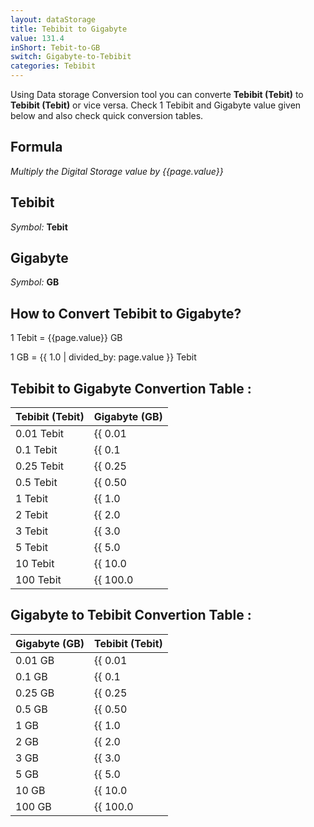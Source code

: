 ```yaml
---
layout: dataStorage
title: Tebibit to Gigabyte
value: 131.4
inShort: Tebit-to-GB
switch: Gigabyte-to-Tebibit
categories: Tebibit
---
```


Using Data storage Conversion tool you can converte **Tebibit (Tebit)** to **Tebibit (Tebit)** or vice versa. Check 1 Tebibit and Gigabyte value given below and also check quick conversion tables.

## Formula
*Multiply the Digital Storage value by {{page.value}}*

## Tebibit
*Symbol:* **Tebit**

## Gigabyte
*Symbol:* **GB**

## How to Convert Tebibit to Gigabyte?

1 Tebit = {{page.value}} GB

1 GB = {{ 1.0 | divided_by: page.value }} Tebit


## Tebibit to Gigabyte Convertion Table :

| Tebibit (Tebit) | Gigabyte (GB) |
| ---- | ---- |
| 0.01 Tebit | {{ 0.01 | times: page.value }} GB |
| 0.1 Tebit | {{ 0.1 | times: page.value }} GB |
| 0.25 Tebit | {{ 0.25 | times: page.value }} GB |
| 0.5 Tebit | {{ 0.50 | times: page.value }} GB |
| 1 Tebit | {{ 1.0 | times: page.value }} GB |
| 2 Tebit | {{ 2.0 | times: page.value }} GB |
| 3 Tebit | {{ 3.0 | times: page.value }} GB |
| 5 Tebit | {{ 5.0 | times: page.value }} GB |
| 10 Tebit | {{ 10.0 | times: page.value }} GB |
| 100 Tebit | {{ 100.0 | times: page.value }} GB |

## Gigabyte to Tebibit Convertion Table :

| Gigabyte (GB) | Tebibit (Tebit) |
| ---- | ---- |
| 0.01 GB | {{ 0.01 | divided_by: page.value }} Tebit |
| 0.1 GB | {{ 0.1 | divided_by: page.value }} Tebit |
| 0.25 GB | {{ 0.25 | divided_by: page.value }} Tebit |
| 0.5 GB | {{ 0.50 | divided_by: page.value }} Tebit |
| 1 GB | {{ 1.0 | divided_by: page.value }} Tebit |
| 2 GB | {{ 2.0 | divided_by: page.value }} Tebit |
| 3 GB | {{ 3.0 | divided_by: page.value }} Tebit |
| 5 GB | {{ 5.0 | divided_by: page.value }} Tebit |
| 10 GB | {{ 10.0 | divided_by: page.value }} Tebit |
| 100 GB | {{ 100.0 | divided_by: page.value }} Tebit |


<script>
document.getElementById('selectInput')[15].selected = true
document.getElementById('selectOutput')[12].selected = true
</script>
